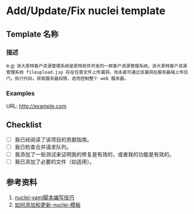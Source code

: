 # Add/Update/Fix nuclei template

## Template 名称

### 描述

e.g: `浙大恩特客户资源管理系统是恩特软件开发的一款客户资源管理系统。浙大恩特客户资源管理系统 fileupload.jsp 存在任意文件上传漏洞。攻击者可通过该漏洞在服务器端上传后门，执行代码，获取服务器权限，进而控制整个 web 服务器。`

### Examples

URL: <http://example.com>

## Checklist

- [ ] 我已经阅读了该项目的贡献指南。
- [ ] 我已检查合并请求队列。
- [ ] 我添加了一些测试来证明我的修复是有效的，或者我的功能是有效的。
- [ ] 我已添加了必要的文件（如适用）。

## 参考资料

1. [nuclei-yaml脚本编写技巧](https://github.com/MoShouSecurity/private-nuclei-template/blob/main/nuclei_yaml%E8%84%9A%E6%9C%AC%E7%BC%96%E5%86%99%E6%8A%80%E5%B7%A7.md)
2. [如何添加和更新-nuclei-模板](https://github.com/MoShouSecurity/private-nuclei-template/blob/main/how_to_add&update_nuclei_template.md)